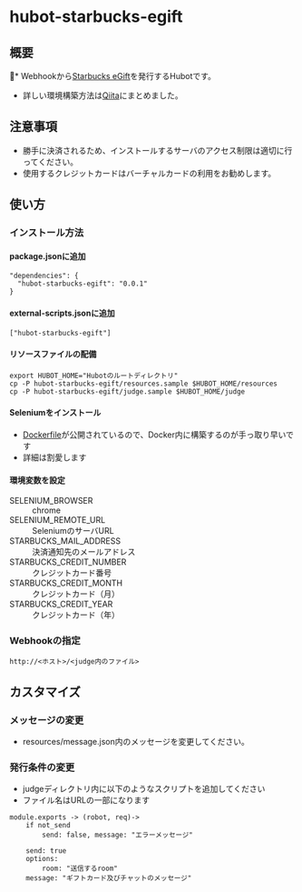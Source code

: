 # hubot-starbucks-egift

## 概要
* Webhookから[Starbucks eGift](https://gift.starbucks.co.jp/)を発行するHubotです。
* 詳しい環境構築方法は[Qiita](http://qiita.com/cgetc/items/692d0eb657c74a02a917)にまとめました。

## 注意事項
* 勝手に決済されるため、インストールするサーバのアクセス制限は適切に行ってください。
* 使用するクレジットカードはバーチャルカードの利用をお勧めします。

## 使い方

### インストール方法

#### package.jsonに追加
```
"dependencies": {
  "hubot-starbucks-egift": "0.0.1"
}
```

#### external-scripts.jsonに追加
```
["hubot-starbucks-egift"]
```

#### リソースファイルの配備
```
export HUBOT_HOME="Hubotのルートディレクトリ"
cp -P hubot-starbucks-egift/resources.sample $HUBOT_HOME/resources
cp -P hubot-starbucks-egift/judge.sample $HUBOT_HOME/judge
```

#### Seleniumをインストール
* [Dockerfile](https://github.com/SeleniumHQ/docker-selenium)が公開されているので、Docker内に構築するのが手っ取り早いです
* 詳細は割愛します

#### 環境変数を設定
<dl>
  <dt>SELENIUM_BROWSER</dt>
  <dd>chrome</dd>
  <dt>SELENIUM_REMOTE_URL</dt>
  <dd>SeleniumのサーバURL</dd>
  <dt>STARBUCKS_MAIL_ADDRESS</dt>
  <dd>決済通知先のメールアドレス</dd>
  <dt>STARBUCKS_CREDIT_NUMBER</dt>
  <dd>クレジットカード番号</dd>
  <dt>STARBUCKS_CREDIT_MONTH</dt>
  <dd>クレジットカード（月）</dd>
  <dt>STARBUCKS_CREDIT_YEAR</dt>
  <dd>クレジットカード（年）</dd>
</dl>

### Webhookの指定

```
http://<ホスト>/<judge内のファイル>
```

## カスタマイズ

### メッセージの変更
* resources/message.json内のメッセージを変更してください。

### 発行条件の変更
* judgeディレクトリ内に以下のようなスクリプトを追加してください
* ファイル名はURLの一部になります
```
module.exports -> (robot, req)->
    if not_send
        send: false, message: "エラーメッセージ"

    send: true
    options:
        room: "送信するroom"
    message: "ギフトカード及びチャットのメッセージ"
```
